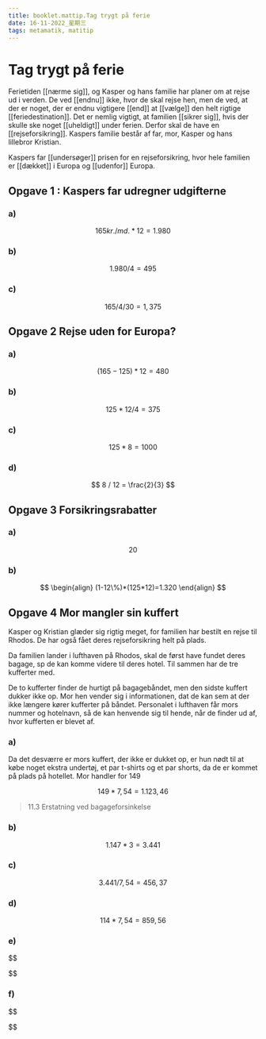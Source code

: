 ```yaml
---
title: booklet.mattip.Tag trygt på ferie
date: 16-11-2022_星期三
tags: metamatik, matitip
---
```



# Tag trygt på ferie

Ferietiden [[nærme sig]], og Kasper og hans familie har planer om at rejse ud i verden. De ved [[endnu]] ikke, hvor de skal rejse hen, men de ved, at der er noget, der er endnu vigtigere [[end]] at [[vælge]] den helt rigtige [[feriedestination]]. Det er nemlig vigtigt, at familien [[sikrer sig]], hvis der skulle ske noget [[uheldigt]] under ferien. Derfor skal de have en [[rejseforsikring]]. Kaspers familie består af far, mor, Kasper og hans lillebror Kristian. 

Kaspers far [[undersøger]] prisen for en rejseforsikring, hvor hele familien er [[dækket]] i Europa og [[udenfor]] Europa. 

## Opgave 1 : Kaspers far udregner udgifterne

### a)

$$
165 kr. / md. * 12 = 1.980
$$

### b)

$$
1.980 / 4 = 495
$$

### c)

$$
165 / 4 / 30 = 1,375
$$

## Opgave 2 Rejse uden for Europa? 


### a)

$$
(165 - 125) * 12 = 480
$$

### b)

$$
125 * 12 / 4 = 375
$$

### c)

$$ 
125 * 8 = 1000
$$

### d)

$$
8 / 12 = \frac{2}{3}
$$

## Opgave 3 Forsikringsrabatter

### a) 

$$
20% * (125 * 12) =  300 
$$

### b) 

$$
\begin{align}
(1-12\%)*(125*12)=1.320 
\end{align}
$$

## Opgave 4 Mor mangler sin kuffert

Kasper og Kristian glæder sig rigtig meget, for familien har bestilt en rejse til Rhodos. De har også fået deres rejseforsikring helt på plads.

Da familien lander i lufthaven på Rhodos, skal de først have fundet deres bagage, sp de kan komme videre til deres hotel. Til sammen har de tre kufferter med. 

De to kufferter finder de hurtigt på bagagebåndet, men den sidste kuffert dukker ikke op. Mor hen vender sig i informationen, dat de kan sem at der ikke længere kører kufferter på båndet. Personalet i lufthaven får mors nummer og hotelnavn, så de kan henvende sig til hende, når de finder ud af, hvor kufferten er blevet af.

### a) 
Da det desværre er mors kuffert, der ikke er dukket op, er hun nødt til at købe noget ekstra undertøj, et par t-shirts og et par shorts, da de er kommet på plads på hotellet. Mor handler for 149

$$
149 * 7,54 = 1.123,46
$$

> 11.3 Erstatning ved bagageforsinkelse

### b) 

$$
1.147 * 3 = 3.441
$$

### c) 

$$
3.441 / 7,54 = 456,37 
$$

### d)

$$
114 * 7,54 = 859,56
$$

### e)

$$

$$

### f)

$$

$$